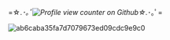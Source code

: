 
  =☆.*･｡ﾟ![Profile view counter on Github](https://komarev.com/ghpvc/?username=Angel-0fDarkness)☆.*･｡ﾟ=

![ab6caba35fa7d7079673ed09cdc9e9c0](https://github.com/user-attachments/assets/ddfeed0d-6ce2-42a6-9ebe-4961d0e2c1c3)
